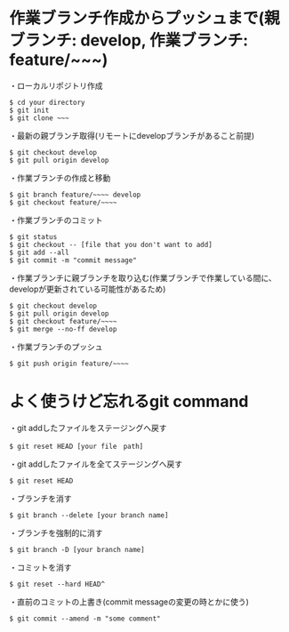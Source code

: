 # 作業ブランチ作成からプッシュまで(親ブランチ: develop, 作業ブランチ: feature/~~~)

・ローカルリポジトリ作成

    $ cd your directory
    $ git init
    $ git clone ~~~

・最新の親ブランチ取得(リモートにdevelopブランチがあること前提)

    $ git checkout develop
    $ git pull origin develop

・作業ブランチの作成と移動

    $ git branch feature/~~~~ develop
    $ git checkout feature/~~~~

・作業ブランチのコミット

    $ git status
    $ git checkout -- [file that you don't want to add]
    $ git add --all
    $ git commit -m "commit message"

・作業ブランチに親ブランチを取り込む(作業ブランチで作業している間に、developが更新されている可能性があるため)

    $ git checkout develop
    $ git pull origin develop
    $ git checkout feature/~~~~
    $ git merge --no-ff develop

・作業ブランチのプッシュ

    $ git push origin feature/~~~~

# よく使うけど忘れるgit command

・git addしたファイルをステージングへ戻す

    $ git reset HEAD [your file　path]

・git addしたファイルを全てステージングへ戻す
	  
    $ git reset HEAD

・ブランチを消す

    $ git branch --delete [your branch name]

・ブランチを強制的に消す

    $ git branch -D [your branch name]

・コミットを消す

    $ git reset --hard HEAD^

・直前のコミットの上書き(commit messageの変更の時とかに使う)

    $ git commit --amend -m "some comment"
